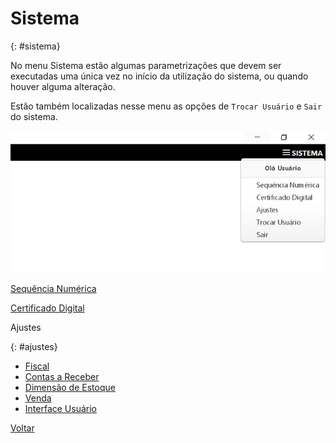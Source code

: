# Sistema

{: #sistema}

No menu Sistema estão algumas parametrizações que devem ser executadas uma única vez no início da utilização do sistema, ou quando houver alguma alteração.

Estão também localizadas nesse menu as opções de `Trocar Usuário` e `Sair` do sistema.

![](images/sistema.jpg)

[Sequência Numérica](sistema_sequencia_numerica.md#sequencianumerica)

[Certificado Digital](sistema_certificado_digital.md#certificadodigital)



Ajustes

{: #ajustes}

- [Fiscal](sistema_ajustes_fiscal.md#fiscal)
- [Contas a Receber](sistema_ajustes_contas_receber.md#contasreceber)
- [Dimensão de Estoque](sistema_ajustes_dimensao_estoque.md#dimensaoestoque)
- [Venda](sistema_ajustes_venda.md#venda)
- [Interface Usuário](sistema_interface_usuario.md#interfaceusuario)



[Voltar](index.md)

